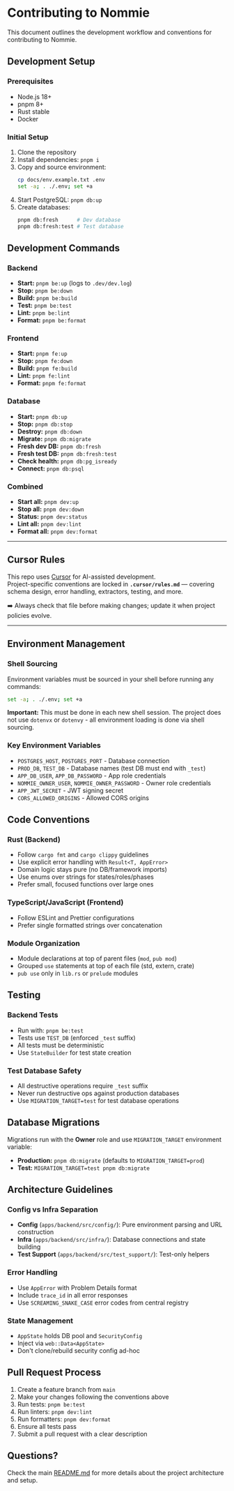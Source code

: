 # Contributing to Nommie

This document outlines the development workflow and conventions for contributing to Nommie.

## Development Setup

### Prerequisites
- Node.js 18+
- pnpm 8+
- Rust stable
- Docker

### Initial Setup
1. Clone the repository
2. Install dependencies: `pnpm i`
3. Copy and source environment:
   ```bash
   cp docs/env.example.txt .env
   set -a; . ./.env; set +a
   ```
4. Start PostgreSQL: `pnpm db:up`
5. Create databases:
   ```bash
   pnpm db:fresh      # Dev database
   pnpm db:fresh:test # Test database
   ```

## Development Commands

### Backend
- **Start:** `pnpm be:up` (logs to `.dev/dev.log`)
- **Stop:** `pnpm be:down`
- **Build:** `pnpm be:build`
- **Test:** `pnpm be:test`
- **Lint:** `pnpm be:lint`
- **Format:** `pnpm be:format`

### Frontend
- **Start:** `pnpm fe:up`
- **Stop:** `pnpm fe:down`
- **Build:** `pnpm fe:build`
- **Lint:** `pnpm fe:lint`
- **Format:** `pnpm fe:format`

### Database
- **Start:** `pnpm db:up`
- **Stop:** `pnpm db:stop`
- **Destroy:** `pnpm db:down`
- **Migrate:** `pnpm db:migrate`
- **Fresh dev DB:** `pnpm db:fresh`
- **Fresh test DB:** `pnpm db:fresh:test`
- **Check health:** `pnpm db:pg_isready`
- **Connect:** `pnpm db:psql`

### Combined
- **Start all:** `pnpm dev:up`
- **Stop all:** `pnpm dev:down`
- **Status:** `pnpm dev:status`
- **Lint all:** `pnpm dev:lint`
- **Format all:** `pnpm dev:format`

---

## Cursor Rules

This repo uses [Cursor](https://cursor.sh) for AI-assisted development.  
Project-specific conventions are locked in **`.cursor/rules.md`** — covering schema design, error handling, extractors, testing, and more.  

➡️ Always check that file before making changes; update it when project policies evolve.

---

## Environment Management

### Shell Sourcing
Environment variables must be sourced in your shell before running any commands:

```bash
set -a; . ./.env; set +a
```

**Important:** This must be done in each new shell session. The project does not use `dotenvx` or `dotenvy` - all environment loading is done via shell sourcing.

### Key Environment Variables
- `POSTGRES_HOST`, `POSTGRES_PORT` - Database connection
- `PROD_DB`, `TEST_DB` - Database names (test DB must end with `_test`)
- `APP_DB_USER`, `APP_DB_PASSWORD` - App role credentials
- `NOMMIE_OWNER_USER`, `NOMMIE_OWNER_PASSWORD` - Owner role credentials
- `APP_JWT_SECRET` - JWT signing secret
- `CORS_ALLOWED_ORIGINS` - Allowed CORS origins

## Code Conventions

### Rust (Backend)
- Follow `cargo fmt` and `cargo clippy` guidelines
- Use explicit error handling with `Result<T, AppError>`
- Domain logic stays pure (no DB/framework imports)
- Use enums over strings for states/roles/phases
- Prefer small, focused functions over large ones

### TypeScript/JavaScript (Frontend)
- Follow ESLint and Prettier configurations
- Prefer single formatted strings over concatenation

### Module Organization
- Module declarations at top of parent files (`mod`, `pub mod`)
- Grouped `use` statements at top of each file (std, extern, crate)
- `pub use` only in `lib.rs` or `prelude` modules

## Testing

### Backend Tests
- Run with: `pnpm be:test`
- Tests use `TEST_DB` (enforced `_test` suffix)
- All tests must be deterministic
- Use `StateBuilder` for test state creation

### Test Database Safety
- All destructive operations require `_test` suffix
- Never run destructive ops against production databases
- Use `MIGRATION_TARGET=test` for test database operations

## Database Migrations

Migrations run with the **Owner** role and use `MIGRATION_TARGET` environment variable:

- **Production:** `pnpm db:migrate` (defaults to `MIGRATION_TARGET=prod`)
- **Test:** `MIGRATION_TARGET=test pnpm db:migrate`

## Architecture Guidelines

### Config vs Infra Separation
- **Config** (`apps/backend/src/config/`): Pure environment parsing and URL construction
- **Infra** (`apps/backend/src/infra/`): Database connections and state building
- **Test Support** (`apps/backend/src/test_support/`): Test-only helpers

### Error Handling
- Use `AppError` with Problem Details format
- Include `trace_id` in all error responses
- Use `SCREAMING_SNAKE_CASE` error codes from central registry

### State Management
- `AppState` holds DB pool and `SecurityConfig`
- Inject via `web::Data<AppState>`
- Don't clone/rebuild security config ad-hoc

## Pull Request Process

1. Create a feature branch from `main`
2. Make your changes following the conventions above
3. Run tests: `pnpm be:test`
4. Run linters: `pnpm dev:lint`
5. Run formatters: `pnpm dev:format`
6. Ensure all tests pass
7. Submit a pull request with a clear description

## Questions?

Check the main [README.md](README.md) for more details about the project architecture and setup.
